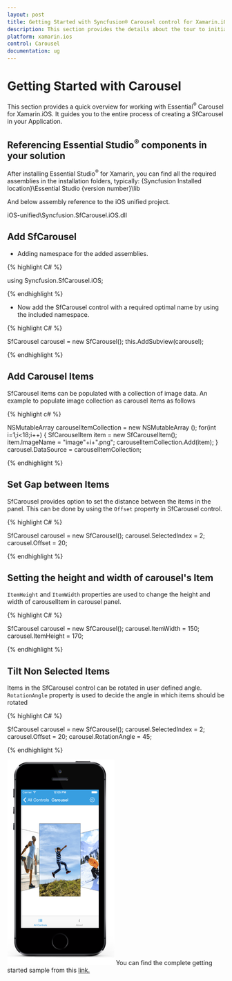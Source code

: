 ```yaml
---
layout: post
title: Getting Started with Syncfusion® Carousel control for Xamarin.iOS
description: This section provides the details about the tour to initial users on Syncfusion® carousel control for Xamarin.iOS platform
platform: xamarin.ios
control: Carousel
documentation: ug
---
```


# Getting Started with Carousel

This section provides a quick overview for working with Essential<sup>®</sup> Carousel for Xamarin.iOS. It guides you to the entire process of creating a SfCarousel in your Application.

## Referencing Essential Studio<sup>®</sup> components in your solution

After installing Essential Studio<sup>®</sup> for Xamarin, you can find all the required assemblies in the installation folders, typically:
{Syncfusion Installed location}\Essential Studio {version number}\lib

And below assembly reference to the iOS unified project.

iOS-unified\Syncfusion.SfCarousel.iOS.dll

## Add SfCarousel

* Adding namespace for the added assemblies. 


{% highlight C# %}

using Syncfusion.SfCarousel.iOS; 

{% endhighlight %}


* Now add the SfCarousel control with a required optimal name by using the included namespace.

{% highlight C# %}

SfCarousel carousel = new SfCarousel();
this.AddSubview(carousel);

{% endhighlight %}

## Add Carousel Items

SfCarousel items can be populated with a collection of image data. An example to populate image collection as carousel items as follows

{% highlight c# %}

NSMutableArray<SfCarouselItem> carouselItemCollection = new NSMutableArray<SfCarouselItem> ();
for(int i=1;i<18;i++)
{
    SfCarouselItem item = new SfCarouselItem();
    item.ImageName = "image"+i+".png";
    carouselItemCollection.Add(item);
}
carousel.DataSource = carouselItemCollection;

{% endhighlight %}

## Set Gap between Items

SfCarousel provides option to set the distance between the items in the panel. This can be done by using the `Offset` property in SfCarousel control. 

{% highlight C# %}

SfCarousel carousel = new SfCarousel();
carousel.SelectedIndex = 2;
carousel.Offset = 20;

{% endhighlight %}

## Setting the height and width of carousel's Item

`ItemHeight` and `ItemWidth` properties are used to change the height and width of carouselItem in carousel panel.

{% highlight C# %}

SfCarousel carousel = new SfCarousel();
carousel.ItemWidth = 150;
carousel.ItemHeight = 170;

{% endhighlight %}


## Tilt Non Selected Items

Items in the SfCarousel control can be rotated in user defined angle. `RotationAngle` property is used to decide the angle in which items should be rotated

{% highlight C# %}

SfCarousel carousel = new SfCarousel();
carousel.SelectedIndex = 2;
carousel.Offset = 20;
carousel.RotationAngle = 45;

{% endhighlight %}

![Overview Image](images/carousel.png)
You can find the complete getting started sample from this [link.](https://www.syncfusion.com/downloads/support/directtrac/general/ze/CarouselSample-473851751)
